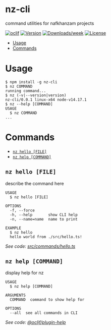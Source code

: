 nz-cli
======

command utilities for nafkhanzam projects

[![oclif](https://img.shields.io/badge/cli-oclif-brightgreen.svg)](https://oclif.io)
[![Version](https://img.shields.io/npm/v/nz-cli.svg)](https://npmjs.org/package/nz-cli)
[![Downloads/week](https://img.shields.io/npm/dw/nz-cli.svg)](https://npmjs.org/package/nz-cli)
[![License](https://img.shields.io/npm/l/nz-cli.svg)](https://github.com/nafkhanzam/nz-cli/blob/master/package.json)

<!-- toc -->
* [Usage](#usage)
* [Commands](#commands)
<!-- tocstop -->
# Usage
<!-- usage -->
```sh-session
$ npm install -g nz-cli
$ nz COMMAND
running command...
$ nz (-v|--version|version)
nz-cli/0.0.1 linux-x64 node-v14.17.1
$ nz --help [COMMAND]
USAGE
  $ nz COMMAND
...
```
<!-- usagestop -->
# Commands
<!-- commands -->
* [`nz hello [FILE]`](#nz-hello-file)
* [`nz help [COMMAND]`](#nz-help-command)

## `nz hello [FILE]`

describe the command here

```
USAGE
  $ nz hello [FILE]

OPTIONS
  -f, --force
  -h, --help       show CLI help
  -n, --name=name  name to print

EXAMPLE
  $ nz hello
  hello world from ./src/hello.ts!
```

_See code: [src/commands/hello.ts](https://github.com/nafkhanzam/nz-cli/blob/v0.0.1/src/commands/hello.ts)_

## `nz help [COMMAND]`

display help for nz

```
USAGE
  $ nz help [COMMAND]

ARGUMENTS
  COMMAND  command to show help for

OPTIONS
  --all  see all commands in CLI
```

_See code: [@oclif/plugin-help](https://github.com/oclif/plugin-help/blob/v3.2.2/src/commands/help.ts)_
<!-- commandsstop -->
